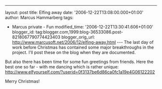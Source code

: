 ---
layout: post
title: Elfing away
date: '2006-12-22T13:08:00.000+01:00'
author: Marcus Hammarberg
tags:
  - Marcus private - Fun
modified_time: '2006-12-22T13:30:41.606+01:00'
blogger_id: tag:blogger.com,1999:blog-36533086.post-8218067790774423403
blogger_orig_url: http://www.marcusoft.net/2006/12/elfing-away.html ---
The last day of work before Christmas has contained some major
breakthroughs in the project. I'll post these on the blog when they are
documented.

But also there has been time for some fun greetings from friends. Here
the best one so far - with me dancing which is rather unique:
<http://www.elfyourself.com/?userid=0f3137be6d86ca0fc1a19e4G06122202>

Merry Christmas!

